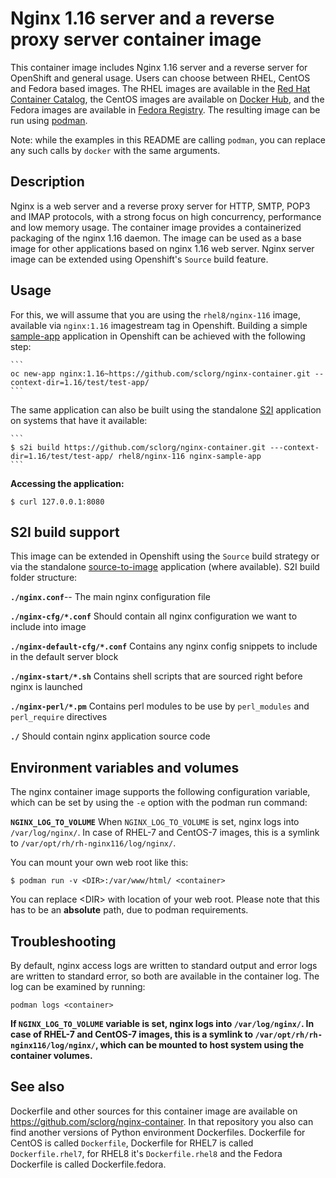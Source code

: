 Nginx 1.16 server and a reverse proxy server container image
=========================================================
This container image includes Nginx 1.16 server and a reverse server for OpenShift and general usage.
Users can choose between RHEL, CentOS and Fedora based images.
The RHEL images are available in the [Red Hat Container Catalog](https://access.redhat.com/containers/),
the CentOS images are available on [Docker Hub](https://hub.docker.com/r/centos/),
and the Fedora images are available in [Fedora Registry](https://registry.fedoraproject.org/).
The resulting image can be run using [podman](https://github.com/containers/libpod).

Note: while the examples in this README are calling `podman`, you can replace any such calls by `docker` with the same arguments.

Description
-----------

Nginx is a web server and a reverse proxy server for HTTP, SMTP, POP3 and IMAP
protocols, with a strong focus on high concurrency, performance and low memory usage. The container
image provides a containerized packaging of the nginx 1.16 daemon. The image can be used
as a base image for other applications based on nginx 1.16 web server.
Nginx server image can be extended using Openshift's `Source` build feature.


Usage
-----

For this, we will assume that you are using the `rhel8/nginx-116` image, available via `nginx:1.16` imagestream tag in Openshift.
Building a simple [sample-app](https://github.com/sclorg/nginx-container/tree/master/1.16/test/test-app) application
in Openshift can be achieved with the following step:

    ```
    oc new-app nginx:1.16~https://github.com/sclorg/nginx-container.git --context-dir=1.16/test/test-app/
    ```

The same application can also be built using the standalone [S2I](https://github.com/openshift/source-to-image) application on systems that have it available:

    ```
    $ s2i build https://github.com/sclorg/nginx-container.git ---context-dir=1.16/test/test-app/ rhel8/nginx-116 nginx-sample-app
    ```

**Accessing the application:**
```
$ curl 127.0.0.1:8080
```


S2I build support
-------------
This image can be extended in Openshift using the `Source` build strategy or via the standalone
[source-to-image](https://github.com/openshift/source-to-image) application (where available).
S2I build folder structure:

**`./nginx.conf`**--
       The main nginx configuration file

**`./nginx-cfg/*.conf`**
       Should contain all nginx configuration we want to include into image

**`./nginx-default-cfg/*.conf`**
       Contains any nginx config snippets to include in the default server block

**`./nginx-start/*.sh`**
       Contains shell scripts that are sourced right before nginx is launched

**`./nginx-perl/*.pm`**
       Contains perl modules to be use by `perl_modules` and `perl_require` directives

**`./`**
       Should contain nginx application source code


Environment variables and volumes
-------------
The nginx container image supports the following configuration variable, which can be set by using the `-e` option with the podman run command:


**`NGINX_LOG_TO_VOLUME`**
       When `NGINX_LOG_TO_VOLUME` is set, nginx logs into `/var/log/nginx/`. In case of RHEL-7 and CentOS-7 images, this is a symlink to `/var/opt/rh/rh-nginx116/log/nginx/`.


You can mount your own web root like this:
```
$ podman run -v <DIR>:/var/www/html/ <container>
```
You can replace \<DIR> with location of your web root. Please note that this has to be an **absolute** path, due to podman requirements.


Troubleshooting
---------------
By default, nginx access logs are written to standard output and error logs are written to standard error, so both are available in the container log. The log can be examined by running:

    podman logs <container>

**If `NGINX_LOG_TO_VOLUME` variable is set, nginx logs into `/var/log/nginx/`. In case of RHEL-7 and CentOS-7 images, this is a symlink to `/var/opt/rh/rh-nginx116/log/nginx/`, which can be mounted to host system using the container volumes.**


See also
--------
Dockerfile and other sources for this container image are available on
https://github.com/sclorg/nginx-container.
In that repository you also can find another versions of Python environment Dockerfiles.
Dockerfile for CentOS is called `Dockerfile`, Dockerfile for RHEL7 is called `Dockerfile.rhel7`,
for RHEL8 it's `Dockerfile.rhel8` and the Fedora Dockerfile is called Dockerfile.fedora.


